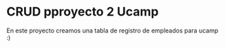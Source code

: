 # CRUD pproyecto 2 Ucamp

En este proyecto creamos una tabla de registro de empleados para ucamp :) 